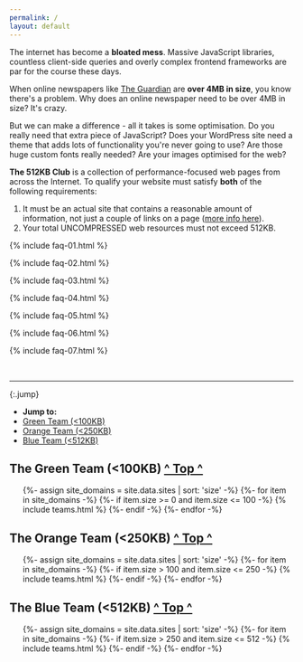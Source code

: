 ```yaml
---
permalink: /
layout: default
---
```

The internet has become a <b>bloated mess</b>. Massive JavaScript libraries, countless client-side queries and overly complex frontend frameworks are par for the course these days.

When online newspapers like [The Guardian](https://www.theguardian.com/uk) are **over 4MB in size**, you know there's a problem. Why does an online newspaper need to be over 4MB in size? It's crazy.

But we can make a difference - all it takes is some optimisation. Do you really need that extra piece of JavaScript? Does your WordPress site need a theme that adds lots of functionality you're never going to use? Are those huge custom fonts really needed? Are your images optimised for the web?

**The 512KB Club** is a collection of performance-focused web pages from across the Internet. To qualify your website must satisfy **both** of the following requirements:

1. It must be an actual site that contains a reasonable amount of information, not just a couple of links on a page ([more info here](#lightweight-notice)).
2. Your total UNCOMPRESSED web resources must not exceed 512KB.


{% include faq-01.html %}

{% include faq-02.html %}

{% include faq-03.html %}

{% include faq-04.html %}

{% include faq-05.html %}

{% include faq-06.html %}

{% include faq-07.html %}

<br>
<hr>

{:.jump}
* **Jump to:**
* [Green Team (&lt;100KB)](#100)
* [Orange Team (&lt;250KB)](#250)
* [Blue Team (&lt;512KB)](#512)

<h2 id="100">The Green Team (&lt;100KB) <span class="small"><a href="#top">^ Top ^</a></span></h2>
<ul class="green">
    {%- assign site_domains = site.data.sites | sort: 'size' -%}
    {%- for item in site_domains -%}
        {%- if item.size >= 0 and item.size <= 100 -%}
            {% include teams.html %}
        {%- endif -%}
    {%- endfor -%}
</ul>

<h2 id="250">The Orange Team (&lt;250KB) <span class="small"><a href="#top">^ Top ^</a></span></h2>
<ul class="orange">
    {%- assign site_domains = site.data.sites | sort: 'size' -%}
    {%- for item in site_domains -%}
        {%- if item.size > 100 and item.size <= 250 -%}
            {% include teams.html %}
        {%- endif -%}
    {%- endfor -%}
</ul>

<h2 id="512">The Blue Team (&lt;512KB) <span class="small"><a href="#top">^ Top ^</a></span></h2>
<ul class="blue">
    {%- assign site_domains = site.data.sites | sort: 'size' -%}
    {%- for item in site_domains -%}
        {%- if item.size > 250 and item.size <= 512 -%}
            {% include teams.html %}
        {%- endif -%}
    {%- endfor -%}
</ul>
